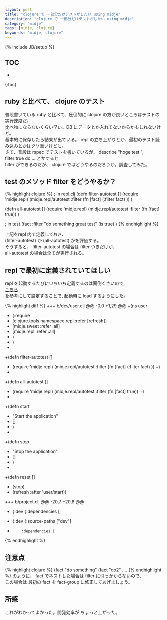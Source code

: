 ```yaml
---
layout: post
title: "clojure で 一部分だけテストがしたい using midje"
description: "clojure で 一部分だけテストがしたい using midje"
category: "midje"
tags: [midje, clojure]
keywords: "midje, clojure"
---
```


{% include JB/setup %}

## TOC
* 
{:toc}

## ruby と比べて、 clojure のテスト
普段書いている ruby と比べて、圧倒的に clojure の方が良いところはテストの実行速度だ。  
比べ物にならないくらい早い。DB にデータとか入れてないからかもしれないけど。  
基本的に保存したら結果が出ている。 repl の立ち上がりとか、最初のテスト読み込みとかはクソ重いけども。  
さて、普段は rspec でテストを書いているが、 describe "hoge test ", filter:true do ... とかすると  
filter ができるのだが、 clojure ではどうやるのだろうか。調査してみた。  

## test のメソッド filter をどうやるか？

{% highlight clojure %}
; in repl.clj
(defn filter-autotest []
(require 'midje.repl) (midje.repl/autotest :filter (fn [fact] (:filter fact) ))
)

(defn all-autotest []
(require 'midje.repl) (midje.repl/autotest :filter (fn [fact] true))
)

; in test
(fact :filter "do something great test"
 (is true)
)
{% endhighlight %}

上記をrepl 内で定義しておき、  
(filter-autotest) か (all-autotest) かを評価する。  
そうすると、 filter-autotest の場合は filter つきだけが、  
all-autotest の場合は全てが実行される。  

## repl で最初に定義されていてほしい
repl を起動するたびにいちいち定義するのは面倒くさいので,  
[こちら](http://dev.solita.fi/2014/03/18/pimp-my-repl.html)  
を参考にして設定することで, 起動時に load するようにした。

{% highlight diff %}
+++ b/dev/user.clj
@@ -0,0 +1,29 @@
+(ns user
+  (:require
+    [clojure.tools.namespace.repl :refer [refresh]]
+    [midje.sweet :refer :all]
+    [midje.repl :refer :all]
+    )
+  )
+
+(defn filter-autotest []
+  (require 'midje.repl) (midje.repl/autotest :filter (fn [fact] (:filter fact) ))
+)
+
+(defn all-autotest []
+  (require 'midje.repl) (midje.repl/autotest :filter (fn [fact] true))
+)
+
+(defn start
+  "Start the application"
+  []
+  )
+
+(defn stop
+  "Stop the application"
+  []
+  )
+
+(defn reset []
+  (stop)
+  (refresh :after 'user/start))

+++ b/project.clj
@@ -20,7 +20,8 @@
-  {:dev {:dependencies [
+  {:dev {:source-paths ["dev"]
+         :dependencies [
{% endhighlight %}


## 注意点
{% highlight clojure %}
(fact "do something"
 (fact "do2"
  ....
{% endhighlight %}
のように、 fact でネストした場合は filter に引っかからないので、  
この場合は 最初の fact を fact-group に修正してあげましょう。  

## 所感

これがわかってよかった。開発効率が ちょっと上がった。  
